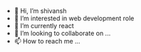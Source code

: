 - 👋 Hi, I’m shivansh
- 👀 I’m interested in web development  role
- 🌱 I’m currently react
- 💞️ I’m looking to collaborate on ...
- 📫 How to reach me ...

<!---
shivanshweb/shivanshweb is a ✨ special ✨ repository because its `README.md` (this file) appears on your GitHub profile.
You can click the Preview link to take a look at your changes.
--->
